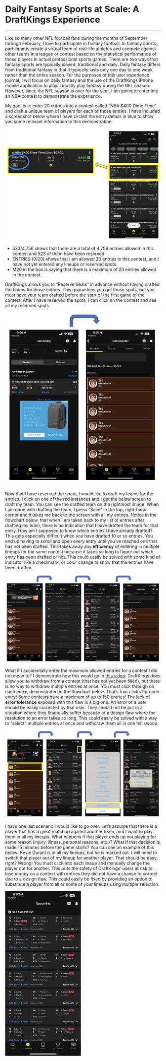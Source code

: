 # Daily Fantasy Sports at Scale: A DraftKings Experience

---

Like so many other NFL football fans during the months of September through February, I love to participate in fantasy football. In fantasy sports, participants create a virtual team of real-life athletes and compete against other teams in a league or contest based on the statistical performance of those players in actual professional sports games. There are two ways that fantasy sports are typically played: traditional and daily. Daily fantasy differs from traditional fantasy in that it typically lasts only one day to one week, rather than the entire season. For the purposes of this user experience journal, I will focus on daily fantasy and the use of the DraftKings iPhone mobile application to play. I mostly play fantasy during the NFL season. However, since the NFL season is over for the year, I am going to enter into an NBA contest to demonstrate the experience.

My goal is to enter 20 entries into a contest called “NBA $400 Dime Time” and draft a unique team of players for each of those entries. I have included a screenshot below where I have circled the entry details in blue to show you some relevant information to this demonstration:

![contest](../assets/contest.png)

-	523/4,756 shows that there are a total of 4,756 entries allowed in this contest and 523 of them have been reserved.
-	ENTRIES (0/20) shows that I am allowed 20 entries in this contest, and I have not yet entered any lineups or reserved spots.
-	M20 in the box is saying that there is a maximum of 20 entries allowed in the contest. 

DraftKings allows you to “Reserve Seats” in advance without having drafted the teams for those entries. This guarantees you get those spots, but you must have your team drafted before the start of the first game of the contest. After I have reserved the spots, I can click on the contest and see all my reserved spots.

![contest to entries](../assets/contesttoentries.png)

Now that I have reserved the spots, I would like to draft my teams for the entries. I click on one of the red instances and I get the below screen to draft my team. You can see the drafted team on the rightmost image. When I am done with drafting the team, I press “Save” in the top, right-hand corner and it takes me back to the screen with all my entries. Notice in the flowchart below, that when I am taken back to my list of entries after drafting my team, there is no indication that I have drafted the team for that entry. How am I supposed to know which entries I have already drafted? This gets especially difficult when you have drafted 10 or so entries. You end up having to scroll and open every entry until you’ve reached one that has not been drafted. This takes away any **efficiency** of entering in multiple lineups for the same contest because it takes so long to figure out which entry has been drafted or not. This could easily be solved with some kind of indicator like a checkmark, or color change to show that the entries have been drafted.

![drafting entry](../assets/draftingentry.png)

What if I accidentally enter the maximum allowed entries for a contest I did not mean to? I demonstrate how this would go in [this video](https://user-images.githubusercontent.com/4731855/224468789-c7ef5b45-4eaa-40c8-b42b-76ac67d90d98.MOV). DraftKings does allow you to withdraw from a contest (that has not yet been filled), but there is no way to withdraw multiple entries at once. You must click through on each entry, demonstrated in the flowchart below. That’s four clicks for each entry! Some contests have a maximum of up to 150 entries! The lack of **error tolerance** exposed with this flaw is a big one. An error of a user should be easily corrected by that user. They should not be put in a situation where they financially suffer because of a design flaw where the resolution to an error takes so long. This could easily be solved with a way to “select” multiple entries at once and withdraw them all in one fell swoop.

![withdraw](../assets/withdraw.png)

I have one last scenario I would like to go over. Let’s assume that there is a player that has a great matchup against another team, and I want to play them in all my lineups. What happens if that player ends up not playing for some reason (injury, illness, personal reasons, etc.)? What if that decision is made 15 minutes before the game starts? You can see an example of this below; Kevin Durant is in all my lineups, but he is marked out. I will need to switch that player out of my lineup for another player. That should be easy, right? Wrong! You must click into each lineup and manually change the player out for another. This puts the safety of DraftKings’ users at risk to lose money on a contest with entries they did not have a chance to correct due to a design flaw. This could easily be fixed by providing an option to substitute a player from all or some of your lineups using multiple selection.


<img src="../assets/playerout.PNG" width="245">

